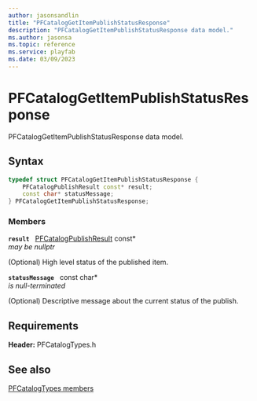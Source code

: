 ```yaml
---
author: jasonsandlin
title: "PFCatalogGetItemPublishStatusResponse"
description: "PFCatalogGetItemPublishStatusResponse data model."
ms.author: jasonsa
ms.topic: reference
ms.service: playfab
ms.date: 03/09/2023
---
```


# PFCatalogGetItemPublishStatusResponse  

PFCatalogGetItemPublishStatusResponse data model.  

## Syntax  
  
```cpp
typedef struct PFCatalogGetItemPublishStatusResponse {  
    PFCatalogPublishResult const* result;  
    const char* statusMessage;  
} PFCatalogGetItemPublishStatusResponse;  
```
  
### Members  
  
**`result`** &nbsp; [PFCatalogPublishResult](../enums/pfcatalogpublishresult.md) const*  
*may be nullptr*  
  
(Optional) High level status of the published item.
  
**`statusMessage`** &nbsp; const char*  
*is null-terminated*  
  
(Optional) Descriptive message about the current status of the publish.
  
  
## Requirements  
  
**Header:** PFCatalogTypes.h
  
## See also  
[PFCatalogTypes members](../pfcatalogtypes_members.md)  

  
  
